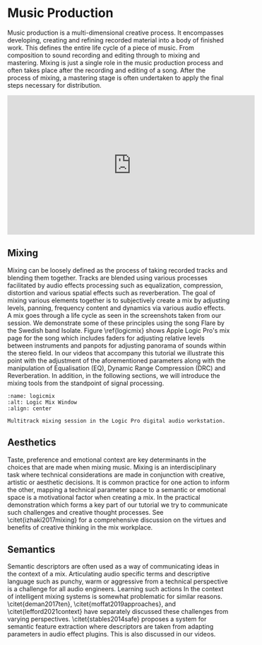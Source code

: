 # Music Production

Music production is a multi-dimensional creative process. It encompasses developing, creating and refining recorded material into a body of finished work. This defines the entire life cycle of a piece of music. 
From composition to sound recording and editing through to mixing and mastering. 
Mixing is just a single role in the music production process and often takes place after the recording and editing of a song. 
After the process of mixing, a mastering stage is often undertaken to apply the final steps necessary for distribution. 

<iframe width="560" height="315" src="https://www.youtube.com/embed/_UxEaHfqAvI" title="YouTube video player" frameborder="0" allow="accelerometer; autoplay; clipboard-write; encrypted-media; gyroscope; picture-in-picture" allowfullscreen></iframe>

## Mixing 

Mixing can be loosely defined as the process of taking recorded tracks and blending them together. Tracks are blended using various processes facilitated by audio effects processing such as equalization, compression, distortion and various spatial effects such as reverberation. The goal of mixing various elements together is to subjectively create a mix by adjusting levels, panning, frequency content and dynamics via various audio effects. A mix goes through a life cycle as seen in the screenshots taken from our session. We demonstrate some of these principles using the song Flare by the Swedish band Isolate. Figure \ref{logicmix} shows Apple Logic Pro's mix page for the song which includes faders for adjusting relative levels between instruments and panpots for adjusting panorama of sounds within the stereo field. In our videos that accompany this tutorial we illustrate this point with the adjustment of the aforementioned parameters along with the manipulation of Equalisation (EQ), Dynamic Range Compression (DRC) and Reverberation. In addition, in the following sections, we will introduce the mixing tools from the standpoint of signal processing.

```{figure} /assets/figures/mixing/Logic-Mixer.png
:name: logicmix
:alt: Logic Mix Window
:align: center

Multitrack mixing session in the Logic Pro digital audio workstation.
```

## Aesthetics

Taste, preference and emotional context are key determinants in the choices that are made when mixing music. Mixing is an interdisciplinary task where technical considerations are made in conjunction with creative, artistic or aesthetic decisions. It is common practice for one action to inform the other, mapping a technical parameter space to a semantic or emotional space is a motivational factor when creating a mix.
In the practical demonstration which forms a key part of our tutorial we try to communicate such challenges and creative thought processes. See \citet{izhaki2017mixing} for a comprehensive discussion on the virtues and benefits of creative thinking in the mix workplace.

## Semantics

Semantic descriptors are often used as a way of communicating ideas in the context of a mix. Articulating audio specific terms and descriptive language such as punchy, warm or aggressive from a technical perspective is a challenge for all audio engineers. Learning such actions In the context of intelligent mixing systems is somewhat problematic for similar reasons. \citet{deman2017ten}, \citet{moffat2019approaches}, and \citet{lefford2021context} have separately discussed these challenges from varying perspectives. \citet{stables2014safe} proposes a system for semantic feature extraction where descriptors are taken from adapting parameters in audio effect plugins. This is also discussed in our videos.